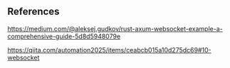 ## References

https://medium.com/@aleksej.gudkov/rust-axum-websocket-example-a-comprehensive-guide-5d8d5948079e

https://qiita.com/automation2025/items/ceabcb015a10d275dc69#10-websocket
